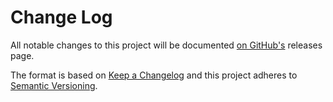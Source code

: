# Change Log

All notable changes to this project will be documented [on GitHub's](https://github.com/thefrosty/wp-utilities/releases) 
releases page.

The format is based on [Keep a Changelog](http://keepachangelog.com/)
and this project adheres to [Semantic Versioning](http://semver.org/).
